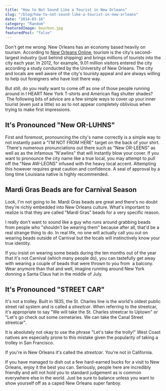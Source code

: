 ```yaml
---
title: "How to Not Sound Like a Tourist in New Orleans"
slug: "/blog/how-to-not-sound-like-a-tourist-in-new-orleans"
date: "2014-03-16"
category: "Random"
featuredImage: bourbon.jpg
featuredPost: "false"
---
```


Don't get me wrong. New Orleans has an economy based heavily on tourism. According to&nbsp;<a href="http://www.neworleansonline.com" target="_blank">New Orleans Online</a>, tourism is the city's second-largest industry (just behind shipping) and brings millions of tourists into the city each year. In 2012, for example, 9.01 million visitors entered the city according a study conducted by the University of New Orleans. The city and locals are well aware of the city's touristy appeal and are always willing to help out foreigners who have lost there way.

But still, do you really want to come off as one of those people running around in I HEART New York T-shirts and American flag shutter shades? &nbsp;The following bits of advice are a few simple ways to cover up your inner tourist (even just a little) so as to not appear completely oblivious when trying to make first impressions.

<h2>It's Pronounced "New OR-LUHNS"</h2>

First and foremost, pronouncing the city's name correctly is a simple way to not instantly paint a "I'M NOT FROM HERE" target on the back of your shirt. &nbsp;There's numerous pronunciations out there such as "New OR-LEENS" as well as as the infamous "N'awlins" that will instantly blow your cover. If you want to pronounce the city name like a true local, you may attempt to pull off the&nbsp;"New AW-LEONS"&nbsp;infused with the heavy local accent. Attempting this however requires great caution and confidence. A seal of approval by a long time Louisiana native is highly recommended.

<h2>Mardi Gras Beads are for&nbsp;Carnival&nbsp;Season</h2>

Look, I'm not going to lie. Mardi Gras beads are great and there's no doubt they're richly embedded into New Orleans culture. What's important to realize is that they are called "Mardi Gras" beads for a very specific reason.

I really don't want to sound like a guy who runs around grabbing beads from people who "shouldn't be wearing them" because after all, that'd be a real strange thing to do. In real life, no one will actually call you out on wearing beads outside of Carnival but the locals will instinctively know your true identity.

If you insist on wearing some beads during the ten months out of the year that it's not Carnival (which many people do), you can tastefully get away with wearing a couple of beads&nbsp;that were thrown to you from &nbsp;a balcony. Wear anymore than that and well, imagine running around New York donning a Santa Claus hat in the middle of July.

<h2>It's Pronounced "STREET CAR"</h2>

It's not a trolley. Built in 1835, the St. Charles line is the world's oldest public street rail system and is called a<em> streetcar</em>. When referring to the streetcar, it's appropriate to say "We will take the St. Charles streetcar to Uptown" or "Let's go check out some cemetaries. We can take the Canal Street streetcar".

It is absolutely not okay to use the phrase "Let's take the trolly!" West Coast natives are especially prone to this mistake given the popularity of taking a trolley in San Francisco.

If you're in New Orleans it's called the <em>streetcar</em>. You're not in California.

If you have managed to dish out a few hard-earned bucks for a visit to New Orleans, enjoy it the best you can. Seriously, people here are incredibly friendly and will not hold you to standard judgement as is common everywhere else in the world. Just be sure to balance unless you want to show yourself off as a caped New Orleans super fanboy.